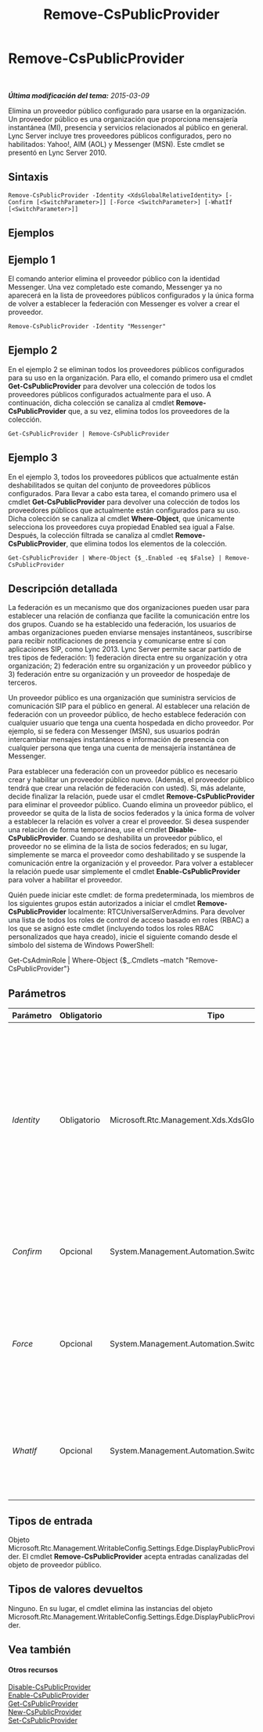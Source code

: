 ﻿---
title: Remove-CsPublicProvider
TOCTitle: Remove-CsPublicProvider
ms:assetid: b9eec2f4-cf36-41b7-8023-67790cc8d4cd
ms:mtpsurl: https://technet.microsoft.com/es-es/library/Gg412906(v=OCS.15)
ms:contentKeyID: 48276487
ms.date: 01/07/2017
mtps_version: v=OCS.15
ms.translationtype: HT
---

# Remove-CsPublicProvider

 

_**Última modificación del tema:** 2015-03-09_

Elimina un proveedor público configurado para usarse en la organización. Un proveedor público es una organización que proporciona mensajería instantánea (MI), presencia y servicios relacionados al público en general. Lync Server incluye tres proveedores públicos configurados, pero no habilitados: Yahoo\!, AIM (AOL) y Messenger (MSN). Este cmdlet se presentó en Lync Server 2010.

## Sintaxis

    Remove-CsPublicProvider -Identity <XdsGlobalRelativeIdentity> [-Confirm [<SwitchParameter>]] [-Force <SwitchParameter>] [-WhatIf [<SwitchParameter>]]

## Ejemplos

## Ejemplo 1

El comando anterior elimina el proveedor público con la identidad Messenger. Una vez completado este comando, Messenger ya no aparecerá en la lista de proveedores públicos configurados y la única forma de volver a establecer la federación con Messenger es volver a crear el proveedor.

    Remove-CsPublicProvider -Identity "Messenger"

## Ejemplo 2

En el ejemplo 2 se eliminan todos los proveedores públicos configurados para su uso en la organización. Para ello, el comando primero usa el cmdlet **Get-CsPublicProvider** para devolver una colección de todos los proveedores públicos configurados actualmente para el uso. A continuación, dicha colección se canaliza al cmdlet **Remove-CsPublicProvider** que, a su vez, elimina todos los proveedores de la colección.

    Get-CsPublicProvider | Remove-CsPublicProvider

## Ejemplo 3

En el ejemplo 3, todos los proveedores públicos que actualmente están deshabilitados se quitan del conjunto de proveedores públicos configurados. Para llevar a cabo esta tarea, el comando primero usa el cmdlet **Get-CsPublicProvider** para devolver una colección de todos los proveedores públicos que actualmente están configurados para su uso. Dicha colección se canaliza al cmdlet **Where-Object**, que únicamente selecciona los proveedores cuya propiedad Enabled sea igual a False. Después, la colección filtrada se canaliza al cmdlet **Remove-CsPublicProvider**, que elimina todos los elementos de la colección.

    Get-CsPublicProvider | Where-Object {$_.Enabled -eq $False} | Remove-CsPublicProvider

## Descripción detallada

La federación es un mecanismo que dos organizaciones pueden usar para establecer una relación de confianza que facilite la comunicación entre los dos grupos. Cuando se ha establecido una federación, los usuarios de ambas organizaciones pueden enviarse mensajes instantáneos, suscribirse para recibir notificaciones de presencia y comunicarse entre sí con aplicaciones SIP, como Lync 2013. Lync Server permite sacar partido de tres tipos de federación: 1) federación directa entre su organización y otra organización; 2) federación entre su organización y un proveedor público y 3) federación entre su organización y un proveedor de hospedaje de terceros.

Un proveedor público es una organización que suministra servicios de comunicación SIP para el público en general. Al establecer una relación de federación con un proveedor público, de hecho establece federación con cualquier usuario que tenga una cuenta hospedada en dicho proveedor. Por ejemplo, si se federa con Messenger (MSN), sus usuarios podrán intercambiar mensajes instantáneos e información de presencia con cualquier persona que tenga una cuenta de mensajería instantánea de Messenger.

Para establecer una federación con un proveedor público es necesario crear y habilitar un proveedor público nuevo. (Además, el proveedor público tendrá que crear una relación de federación con usted). Si, más adelante, decide finalizar la relación, puede usar el cmdlet **Remove-CsPublicProvider** para eliminar el proveedor público. Cuando elimina un proveedor público, el proveedor se quita de la lista de socios federados y la única forma de volver a establecer la relación es volver a crear el proveedor. Si desea suspender una relación de forma temporánea, use el cmdlet **Disable-CsPublicProvider**. Cuando se deshabilita un proveedor público, el proveedor no se elimina de la lista de socios federados; en su lugar, simplemente se marca el proveedor como deshabilitado y se suspende la comunicación entre la organización y el proveedor. Para volver a establecer la relación puede usar simplemente el cmdlet **Enable-CsPublicProvider** para volver a habilitar el proveedor.

Quién puede iniciar este cmdlet: de forma predeterminada, los miembros de los siguientes grupos están autorizados a iniciar el cmdlet **Remove-CsPublicProvider** localmente: RTCUniversalServerAdmins. Para devolver una lista de todos los roles de control de acceso basado en roles (RBAC) a los que se asignó este cmdlet (incluyendo todos los roles RBAC personalizados que haya creado), inicie el siguiente comando desde el símbolo del sistema de Windows PowerShell:

Get-CsAdminRole | Where-Object {$\_.Cmdlets –match "Remove-CsPublicProvider"}

## Parámetros


<table>
<colgroup>
<col style="width: 25%" />
<col style="width: 25%" />
<col style="width: 25%" />
<col style="width: 25%" />
</colgroup>
<thead>
<tr class="header">
<th>Parámetro</th>
<th>Obligatorio</th>
<th>Tipo</th>
<th>Descripción</th>
</tr>
</thead>
<tbody>
<tr class="odd">
<td><p><em>Identity</em></p></td>
<td><p>Obligatorio</p></td>
<td><p>Microsoft.Rtc.Management.Xds.XdsGlobalRelativeIdentity</p></td>
<td><p>Identificador único para el proveedor público que se va a quitar. La identidad es, por lo general, el nombre del sitio web que proporciona los servicios (por ejemplo, Yahoo!, AOL, MSN, etc.).</p></td>
</tr>
<tr class="even">
<td><p><em>Confirm</em></p></td>
<td><p>Opcional</p></td>
<td><p>System.Management.Automation.SwitchParameter</p></td>
<td><p>Se le pedirá confirmación antes de ejecutar el comando.</p></td>
</tr>
<tr class="odd">
<td><p><em>Force</em></p></td>
<td><p>Opcional</p></td>
<td><p>System.Management.Automation.SwitchParameter</p></td>
<td><p>Suprime la visualización de los mensajes de error que no sean graves que se produzcan al ejecutar el comando.</p></td>
</tr>
<tr class="even">
<td><p><em>WhatIf</em></p></td>
<td><p>Opcional</p></td>
<td><p>System.Management.Automation.SwitchParameter</p></td>
<td><p>Describe qué sucedería si se ejecutara el comando sin ejecutarlo realmente.</p></td>
</tr>
</tbody>
</table>


## Tipos de entrada

Objeto Microsoft.Rtc.Management.WritableConfig.Settings.Edge.DisplayPublicProvider. El cmdlet **Remove-CsPublicProvider** acepta entradas canalizadas del objeto de proveedor público.

## Tipos de valores devueltos

Ninguno. En su lugar, el cmdlet elimina las instancias del objeto Microsoft.Rtc.Management.WritableConfig.Settings.Edge.DisplayPublicProvider.

## Vea también

#### Otros recursos

[Disable-CsPublicProvider](disable-cspublicprovider.md)  
[Enable-CsPublicProvider](enable-cspublicprovider.md)  
[Get-CsPublicProvider](get-cspublicprovider.md)  
[New-CsPublicProvider](new-cspublicprovider.md)  
[Set-CsPublicProvider](set-cspublicprovider.md)

